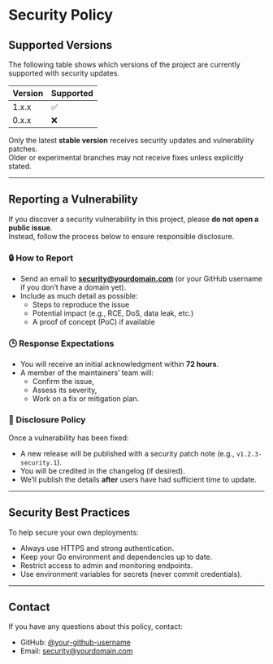 # Security Policy

## Supported Versions

The following table shows which versions of the project are currently supported with security updates.

| Version | Supported          |
| -------- | ------------------ |
| 1.x.x    | :white_check_mark: |
| 0.x.x    | :x:                |

Only the latest **stable version** receives security updates and vulnerability patches.  
Older or experimental branches may not receive fixes unless explicitly stated.

---

## Reporting a Vulnerability

If you discover a security vulnerability in this project, please **do not open a public issue**.  
Instead, follow the process below to ensure responsible disclosure.

### 🔒 How to Report

- Send an email to **security@yourdomain.com** (or your GitHub username if you don’t have a domain yet).  
- Include as much detail as possible:
  - Steps to reproduce the issue  
  - Potential impact (e.g., RCE, DoS, data leak, etc.)  
  - A proof of concept (PoC) if available  

### 🕒 Response Expectations

- You will receive an initial acknowledgment within **72 hours**.  
- A member of the maintainers’ team will:
  - Confirm the issue,
  - Assess its severity,
  - Work on a fix or mitigation plan.

### 🔧 Disclosure Policy

Once a vulnerability has been fixed:
- A new release will be published with a security patch note (e.g., `v1.2.3-security.1`).
- You will be credited in the changelog (if desired).
- We’ll publish the details **after** users have had sufficient time to update.

---

## Security Best Practices

To help secure your own deployments:
- Always use HTTPS and strong authentication.
- Keep your Go environment and dependencies up to date.
- Restrict access to admin and monitoring endpoints.
- Use environment variables for secrets (never commit credentials).

---

## Contact

If you have any questions about this policy, contact:
- GitHub: [@your-github-username](https://github.com/your-github-username)
- Email: security@yourdomain.com
